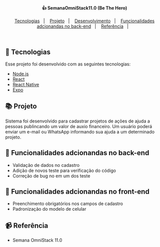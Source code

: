 <h4 align="center">
 👍 SemanaOmniStack11.0 (Be The Hero)
</h4>

<p align="center">
  <a href="#rocket-tecnologias">Tecnologias</a>&nbsp;&nbsp;&nbsp;|&nbsp;&nbsp;&nbsp;
  <a href="#-projeto">Projeto</a>&nbsp;&nbsp;&nbsp;|&nbsp;&nbsp;&nbsp;
  <a href="#-layout">Desenvolvimento</a>&nbsp;&nbsp;&nbsp;|&nbsp;&nbsp;&nbsp;
  <a href="#-layout">Funcionalidades adcionandas no back-end</a>&nbsp;&nbsp;&nbsp;|&nbsp;&nbsp;&nbsp;
  <a href="#-layout">Referência</a>&nbsp;&nbsp;&nbsp;|&nbsp;&nbsp;&nbsp;
</p>

<br>

## 📡 Tecnologias

Esse projeto foi desenvolvido com as seguintes tecnologias:

- [Node.js](https://nodejs.org/en/)
- [React](https://reactjs.org/)
- [React Native](https://reactnative.dev/)
- [Expo](https://expo.io/)

## 📚 Projeto

Sistema foi desenvolvido para cadastrar projetos de ações de ajuda a pessoas publincando um valor de auxio financeiro. Um usuário poderá enviar um e-mail ou WhatsApp informando sua ajuda a um determinado projeto.

## 🔋 Funcionalidades adcionandas no back-end                            

- Validação de dados no cadastro 
- Adição de novos teste para verificação do código
- Correção de bug no em um dos teste 

## 🔧 Funcionalidades adcionandas no front-end

- Preenchimento obrigatórios nos campos de cadastro
- Padronização do modelo de celular

## 📹 Referência 

- Semana OmniStack 11.0 
